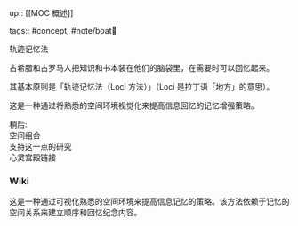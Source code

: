 up:: [[MOC 概述]]

tags:: #concept, #note/boat🚤

轨迹记忆法

古希腊和古罗马人把知识和书本装在他们的脑袋里，在需要时可以回忆起来。  

其基本原则是「轨迹记忆法（Loci 方法）」（Loci 是拉丁语「地方」的意思）。  

这是一种通过将熟悉的空间环境视觉化来提高信息回忆的记忆增强策略。  

稍后:  
空间组合  
支持这一点的研究  
心灵宫殿链接

### Wiki

这是一种通过可视化熟悉的空间环境来提高信息记忆的策略。该方法依赖于记忆的空间关系来建立顺序和回忆纪念内容。
